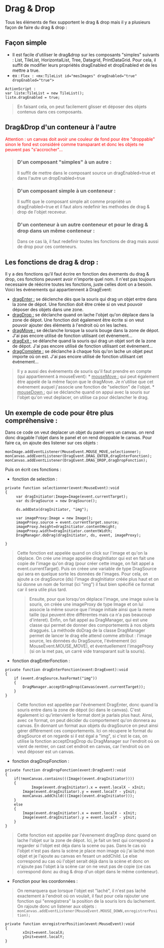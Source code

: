 # Drag & Drop #
Tous les éléments de flex supportent le drag & drop mais il y a plusieurs façon de faire du drag & drop :
## **Façon simple** ##
  * Il est facile d'utiliser le drag&drop sur les composants "simples" suivants : List, TileList, HorizontalList, Tree, Datagrid, PrintDataGrid. Pour cela, il suffit de modifier leurs propriétés dragEnabled et dropEnabled et de les mettre a true.
  * ex :
`Flex : <mx:TileList id="mesImages" dragEnabled="true" dropEnabled="true">`

```
ActionScript : 
var liste:TileList = new TileList();
liste.dragEnabled = true;
```

> En faisant cela, on peut facilement glisser et déposer des objets contenus dans ces composants.

## **Drag&Drop d'un conteneur à l'autre** ##
<font color='#FF0000'>Attention : un canvas doit avoir une couleur de fond pour être "droppable" sinon le fond est considéré comme transparant et donc les objets ne peuvent pas "s'accrocher"... </font>

> ### **D'un composant "simples" à un autre :** ###
> Il suffit de mettre dans le composant source un dragEnabled=true et dans l'autre un dropEnabled=true

> ### **D'un composant simple à un conteneur :** ###
> Il suffit que le composant simple ait comme propriété un dragEnabled=true et il faut alors redefinir les methodes de drag & drop de l'objet receveur.

> ### **D'un conteneur à un autre conteneur et pour le drag & drop dans un même conteneur :** ###
> Dans ce cas là, il faut redefinir toutes les fonctions de drag mais aussi de drop pour ces conteneurs.

## **Les fonctions de drag & drop :** ##
Il y a des fonctions qu'il faut écrire en fonction des évements du drag & drop, ces fonctions peuvent avoir n'importe quel nom. Il n'est pas toujours necessaire de réécrire toutes les fonctions, juste celles dont on a besoin. Voici les événements qui appartiennent à DragEvent:
  * <u>dragEnter :</u> se déclenche dès que la souris qui drag un objet entre dans la zone de dépot. Une fonction doit être créée si on veut pouvoir déposer des objets dans une zone.
  * <u>dragDrop :</u> se déclanche quand on lache l'objet qu'on déplace dans la zone de dépot. Une fonction doit également être écrite si on veut pouvoir ajouter des éléments à l'endroit où on les laches.
  * <u>dragMove :</u> se déclanche lorsque la souris bouge dans la zone de dépot. J'ai pas encore utilisé de fonction utilisant cet événement...
  * <u>dragExit :</u> se délanche quand la souris qui drag un objet sort de la zone de dépot. J'ai pas encore utilisé de fonction utilisant cet événement...
  * <u>dragComplete :</u> se déclanche à chaque fois qu'on lache un objet peut importe où on est. J'ai pas encore utilisé de fonction utilisant cet événement...

> Il y a aussi des événements de souris  qu'il faut prendre en compte (qui appartiennent à mouseEvent):
    * <u>mouseMove :</u> qui peut également être appelé de la même façon que le dragMove. Je n'utilise que cet événement auquel j'associe une fonction de "selection" de l'objet.
    * <u>mouseDown :</u> qui se déclanche quand on appui avec la souris sur l'objet qu'on veut deplacer, on utilise ca pour déclancher le drag.

## **Un exemple de code pour être plus compréhensive :** ##
Dans ce code on veut deplacer un objet du panel vers un canvas. on rend donc dragable l'objet dans le panel et on rend droppable le canvas. Pour faire ca, on ajoute des listener sur ces objets :
```
monImage.addEventListener(MouseEvent.MOUSE_MOVE,selectionner);
monCanvas.addEventListener(DragEvent.DRAG_ENTER,dragEnterFonction);				
monCanvas.addEventListener(DragEvent.DRAG_DROP,dragDropFonction);
```

Puis on écrit ces fonctions :
  * fonction de selection :
```
private function selectionner(event:MouseEvent):void
{
     var dragInitiator:Image=Image(event.currentTarget);
     var ds:DragSource = new DragSource();

     ds.addData(dragInitiator, "img");

     var imageProxy:Image = new Image();
     imageProxy.source = event.currentTarget.source;
     imageProxy.height=dragInitiator.contentHeight;
     imageProxy.width=dragInitiator.contentWidth;         
     DragManager.doDrag(dragInitiator, ds, event, imageProxy);
				
}

```
> Cette fonction est appelée quand on click sur l'image et qu'on la déplace.
> On crée une image appelée dragInitiator qui est en fait une copie de l'image qu'on drag (pour créer cette image, on fait appel a event.currentTarget).
> Puis on créee une variable de type DragSource qui sera en quelque sorte les données de l'images. Pour cela, on ajoute a ce dragSource (ds) l'image dragInitiator créée plus haut et on lui donne un nom de format (ici "img") il faut bien spécifié ce format car il sera utile plus tard.
> > Ensuite, pour que lorsqu'on déplace l'image, une image suive la souris, on créée une imageProxy de type Image et on lui associe la même source que l'image initiale ainsi que la meme taille (qui peuvent être différentes mais ca n'a pas beaucoup d'interet).
> > Enfin, on fait appel au DragManager, qui est une classe qui permet de donner des comportements à nos objets draggués. La méthode doDrag de la classe DragManager permet de lancer le drag elle attend comme attribut : l'image source, les données du DragSource, l'événement (ici MouseEvent.MOUSE\_MOVE), et éventuellement l'imageProxy (si on la met pas, un carré vide transparant suit la souris).

  * fonction dragEnterFonction :
```
private function dragEnterFonction(event:DragEvent):void
{
    if (event.dragSource.hasFormat("img"))
    {
        DragManager.acceptDragDrop(Canvas(event.currentTarget));
    }
}
```


> Cette fonction est appellée par l'événement DragEnter, donc quand la souris entre dans la zone de dépot (ici dans le canvas). C'est également ici qu'intervient le format dont je parlais plus haut.
> Ainsi, avec ce format, on peut décider du comportement qu'on donnera au canvas. En donnant un format aux objets du dragSource on peut ainsi gérer différement ces comportements.
> Ici on récupere le format du dragSource et on regarde si il est égal a "img", si c'est le cas, on utilise la fonction acceptDragDrop du DragManager sur l'endroit où on vient de rentrer, on cast cet endroit en canvas, car l'endroit où on veut déposer est un canvas.

  * fonction dragDropFonction :
```
private function dragDropFonction(event:DragEvent):void
{
	if(!monCanvas.contains(((Image)(event.dragInitiator))))
   	{
    		Image(event.dragInitiator).x = event.localX - xInit;
		Image(event.dragInitiator).y = event.localY - yInit;
		monCanvas.addChild(((Image)(event.dragInitiator)));
	}
	else
	{
		Image(event.dragInitiator).x = event.localX - xInit;
		Image(event.dragInitiator).y = event.localY - yInit;
	}
}
```
> Cette fonction est appelée par l'évenement dragDrop donc quand on lache l'objet sur la zone de dépot. Ici, je fait un test qui correpond a regarder si l'objet est déja dans la scene ou pas.
> Dans le cas où l'objet n'est pas dans la scène je place mon image où j'ai laché mon objet et je l'ajoute au canvas en fesant un addChild. Le else correspond au cas où l'objet serait déjà dans la scène et donc on n'ajoute pas l'objet à la scène car on ne veut pas de copie (ce cas correspond donc au drag & drop d'un objet dans le même conteneur).

  * Fonction pour les coordonnées :
> On remarquera que lorsque l'objet est "laché", il n'est pas laché exactement à l'endroit où on voulait, il faut pour cela rajouter une fonction qui "enregistrera" la position de la souris lors du lachement. On rajoute donc un listener aux objets :
`monCanvas.addEventListener(MouseEvent.MOUSE_DOWN,enregistrerPosition);`
```
private function enregistrerPosition(event:MouseEvent):void
{
     	xInit=event.localX;
     	yInit=event.localY;
}
```
